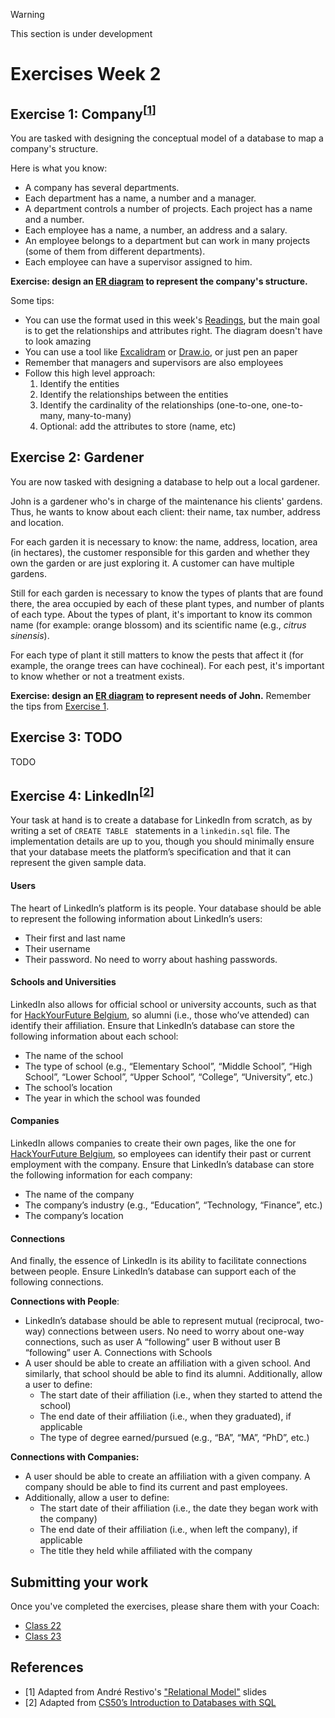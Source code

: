 > [!WARNING]
> This section is under development

# Exercises Week 2

## Exercise 1: Company<sup>[[1](#references)]</sup>

You are tasked with designing the conceptual model of a database to map a company's structure. 

Here is what you know:
- A company has several departments.
- Each department has a name, a number and a manager.
- A department controls a number of projects. Each project has a name and a number.
- Each employee has a name, a number, an address and a salary.
- An employee belongs to a department but can work in many projects (some of them from different departments).
- Each employee can have a supervisor assigned to him.

**Exercise: design an [ER diagram](./README.md#entity-relationships-diagrams) to represent the company's structure.**

Some tips:
- You can use the format used in this week's [Readings](./README.md#entity-relationships-diagrams), but the main goal is to get the relationships and attributes right. The diagram doesn't have to look amazing
- You can use a tool like [Excalidram](https://excalidraw.com/) or [Draw.io](https://app.diagrams.net/), or just pen an paper
- Remember that managers and supervisors are also employees
- Follow this high level approach:
    1. Identify the entities
    1. Identify the relationships between the entities
    1. Identify the cardinality of the relationships (one-to-one, one-to-many, many-to-many)
    1. Optional: add the attributes to store (name, etc)

## Exercise 2: Gardener

You are now tasked with designing a database to help out a local gardener.

John is a gardener who's in charge of the maintenance his clients' gardens. Thus, he
wants to know about each client: their name, tax number, address and location. 

For each garden it is necessary to know: the name, address, location, area (in
hectares), the customer responsible for this garden and whether they own the
garden or are just exploring it. A customer can have multiple gardens.

Still for each garden is necessary to know the types of plants that are found there, the area occupied by each of these plant types, and number of plants of each type. About the types of plant, it's important to know its common name (for example: orange blossom) and its scientific name (e.g., *citrus sinensis*).

For each type of plant it still matters to know the pests that affect it (for example, the orange trees can have cochineal). For each pest, it's important to know whether or not a treatment exists.

**Exercise: design an [ER diagram](./README.md#entity-relationships-diagrams) to represent needs of John.** Remember the tips from [Exercise 1](#exercise-1-company).

## Exercise 3: TODO

TODO

## Exercise 4: LinkedIn<sup>[[2](#references)]</sup>

Your task at hand is to create a database for LinkedIn from scratch, as by writing a set of `CREATE TABLE ` statements in a `linkedin.sql` file. The implementation details are up to you, though you should minimally ensure that your database meets the platform’s specification and that it can represent the given sample data.

#### Users

The heart of LinkedIn’s platform is its people. Your database should be able to represent the following information about LinkedIn’s users:

- Their first and last name
- Their username
- Their password. No need to worry about hashing passwords.

#### Schools and Universities

LinkedIn also allows for official school or university accounts, such as that for [HackYourFuture Belgium](https://www.linkedin.com/school/hackyourfuture-belgium/), so alumni (i.e., those who’ve attended) can identify their affiliation. Ensure that LinkedIn’s database can store the following information about each school:

- The name of the school
- The type of school (e.g., “Elementary School”, “Middle School”, “High School”, “Lower School”, “Upper School”, “College”, “University”, etc.)
- The school’s location
- The year in which the school was founded

#### Companies

LinkedIn allows companies to create their own pages, like the one for [HackYourFuture Belgium](), so employees can identify their past or current employment with the company. Ensure that LinkedIn’s database can store the following information for each company:

- The name of the company
- The company’s industry (e.g., “Education”, “Technology, “Finance”, etc.)
- The company’s location

#### Connections

And finally, the essence of LinkedIn is its ability to facilitate connections between people. Ensure LinkedIn’s database can support each of the following connections.

**Connections with People**: 
- LinkedIn’s database should be able to represent mutual (reciprocal, two-way) connections between users. No need to worry about one-way connections, such as user A “following” user B without user B “following” user A.
Connections with Schools
- A user should be able to create an affiliation with a given school. And similarly, that school should be able to find its alumni. Additionally, allow a user to define:
    - The start date of their affiliation (i.e., when they started to attend the school)
    - The end date of their affiliation (i.e., when they graduated), if applicable
    - The type of degree earned/pursued (e.g., “BA”, “MA”, “PhD”, etc.)

**Connections with Companies:**
- A user should be able to create an affiliation with a given company. A company should be able to find its current and past employees. 
- Additionally, allow a user to define:
    - The start date of their affiliation (i.e., the date they began work with the company)
    - The end date of their affiliation (i.e., when left the company), if applicable
    - The title they held while affiliated with the company

## Submitting your work

Once you've completed the exercises, please share them with your Coach:
- [Class 22](https://github.com/HackYourFutureBelgium/sql-database/issues/27)
- [Class 23](https://github.com/HackYourFutureBelgium/sql-database/issues/28)

## References

- [1] Adapted from André Restivo's ["Relational Model"](https://web.fe.up.pt/~arestivo/slides/?s=entityrelationship#30) slides 
- [2] Adapted from [CS50’s Introduction to Databases with SQL](https://cs50.harvard.edu/sql/2024/psets/2/connect)
